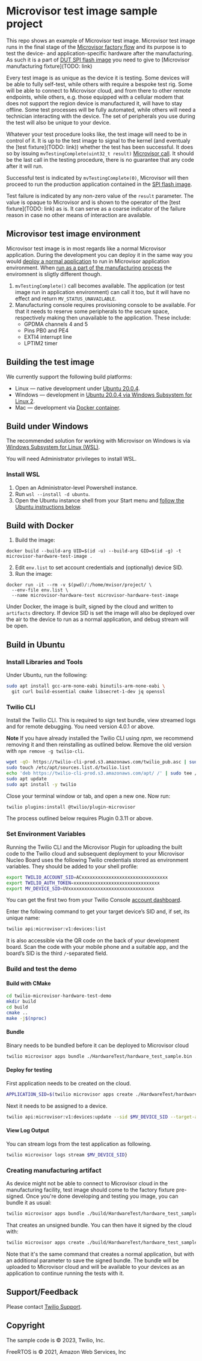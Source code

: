 # Microvisor test image sample project

This repo shows an example of Microvisor test image. Microvisor test image runs in the final stage of the [Microvisor factory flow](https://www.twilio.com/docs/iot/microvisor/manufacturing#the-factory-flow) and its purpose is to test the device- and application-specific hardware after the manufacturing. As such it is a part of [DUT SPI flash image](https://www.twilio.com/docs/iot/microvisor/manufacturing#the-pre-factory-flow) you need to give to [Microvisor manufacturing fixture](TODO: link)

Every test image is as unique as the device it is testing. Some devices will be able to fully self-test, while others with require a bespoke test rig. Some will be able to connect to Microvisor cloud, and from there to other remote endpoints, while others, e.g. those equipped with a cellular modem that does not support the region device is manufactured it, will have to stay offline. Some test processes will be fully automated, while others will need a technician interacting with the device. The set of peripherals you use during the test will also be unique to your device.

Whatever your test procedure looks like, the test image will need to be in control of it. It is up to the test image to signal to the kernel (and eventualy the [test fixture](TODO: link)) whether the test has been successful. It does so by issuing `mvTestingComplete(uint32_t result)` [Microvisor call](https://www.twilio.com/docs/iot/microvisor/syscalls/factory). It should be the last call in the testing procedure, there is no guarantee that any code after it will run.

Successful test is indicated by `mvTestingComplete(0)`, Microvisor will then proceed to run the production application contained in the [SPI flash image](https://www.twilio.com/docs/iot/microvisor/manufacturing#the-pre-factory-flow).

Test failure is indicated by any non-zero value of the `result` parameter. The value is opaque to Microvisor and is shown to the operator of the [test fixture](TODO: link) as is. It can serve as a coarse indicator of the failure reason in case no other means of interaction are available.

## Microvisor test image environment

Microvisor test image is in most regards like a normal Microvisor application. During the development you can deploy it in the same way you would [deploy a normal application](https://www.twilio.com/docs/iot/microvisor/applications-and-bundles#create-and-upload-bundles) to run in Microvisor application environment. When [run as a part of the manufacturing process](https://www.twilio.com/docs/iot/microvisor/manufacturing#the-microvisor-test) the enviromnent is sligtly different though.

1. `mvTestingComplete()` call becomes available. The application (or test image run in application environment) can call it too, but it will have no effect and return `MV_STATUS_UNAVAILABLE`.
2. Manufacturing console requires provisioning console to be available. For that it needs to reserve some peripherals to the secure space, respectively making then unavailable to the application. These include:
    * GPDMA channels 4 and 5
    * Pins PB0 and PE4
    * EXTI4 interrupt line
    * LPTIM2 timer

## Building the test image

We currently support the following build platforms:

* Linux — native development under [Ubuntu 20.0.4](#build-in-ubuntu).
* Windows — development in [Ubuntu 20.0.4 via Windows Subsystem for Linux 2](#build-under-windows).
* Mac — development via [Docker container](#build-with-docker).

## Build under Windows

The recommended solution for working with Microvisor on Windows is via [Windows Subsystem for Linux (WSL)](https://learn.microsoft.com/en-us/windows/wsl/install).

You will need Administrator privileges to install WSL.

### Install WSL

1. Open an Administrator-level Powershell instance.
1. Run `wsl --install -d ubuntu`.
1. Open the Ubuntu instance shell from your Start menu and [follow the Ubuntu instructions below](#build-in-ubuntu).

## Build with Docker

1. Build the image:

```shell
docker build --build-arg UID=$(id -u) --build-arg GID=$(id -g) -t microvisor-hardware-test-image .
```

2. Edit `env.list` to set account credentials and (optionally) device SID. 
3. Run the image:

```shell
docker run -it --rm -v $(pwd)/:/home/mvisor/project/ \
  --env-file env.list \
  --name microvisor-hardware-test microvisor-hardware-test-image
```

Under Docker, the image is built, signed by the cloud and written to `artifacts` directory.  If device SID is set the image will also be deployed over the air to the device to run as a normal application, and debug stream will be open.

## Build in Ubuntu

### Install Libraries and Tools

Under Ubuntu, run the following:

```bash
sudo apt install gcc-arm-none-eabi binutils-arm-none-eabi \
  git curl build-essential cmake libsecret-1-dev jq openssl
```

### Twilio CLI

Install the Twilio CLI. This is required to sign test bundle, view streamed logs and for remote debugging. You need version 4.0.1 or above.

**Note** If you have already installed the Twilio CLI using *npm*, we recommend removing it and then reinstalling as outlined below. Remove the old version with `npm remove -g twilio-cli`.

```bash
wget -qO- https://twilio-cli-prod.s3.amazonaws.com/twilio_pub.asc | sudo apt-key add -
sudo touch /etc/apt/sources.list.d/twilio.list
echo 'deb https://twilio-cli-prod.s3.amazonaws.com/apt/ /' | sudo tee /etc/apt/sources.list.d/twilio.list
sudo apt update
sudo apt install -y twilio
```

Close your terminal window or tab, and open a new one. Now run:

```bash
twilio plugins:install @twilio/plugin-microvisor
```

The process outlined below requires Plugin 0.3.11 or above.

### Set Environment Variables

Running the Twilio CLI and the Microvisor Plugin for uploading the built code to the Twilio cloud and subsequent deployment to your Microvisor Nucleo Board uses the following Twilio credentials stored as environment variables. They should be added to your shell profile:

```bash
export TWILIO_ACCOUNT_SID=ACxxxxxxxxxxxxxxxxxxxxxxxxxxxxxxxx
export TWILIO_AUTH_TOKEN=xxxxxxxxxxxxxxxxxxxxxxxxxxxxxxxx
export MV_DEVICE_SID=UVxxxxxxxxxxxxxxxxxxxxxxxxxxxxxxxx
```

You can get the first two from your Twilio Console [account dashboard](https://console.twilio.com/).

Enter the following command to get your target device’s SID and, if set, its unique name:

```bash
twilio api:microvisor:v1:devices:list
```

It is also accessible via the QR code on the back of your development board. Scan the code with your mobile phone and a suitable app, and the board’s SID is the third `/`-separated field.

### Build and test the demo

#### Build with CMake

```bash
cd twilio-microvisor-hardware-test-demo
mkdir build
cd build
cmake ..
make -j$(nproc)
```

#### Bundle

Binary needs to be bundled before it can be deployed to Microvisor cloud
```bash
twilio microvisor apps bundle ./HardwareTest/hardware_test_sample.bin ./HardwareTest/hardware_test_sample.bundle
```

#### Deploy for testing

First application needs to be created on the cloud.

```bash
APPLICATION_SID=$(twilio microvisor apps create ./HardwareTest/hardware_test_sample.bundle -o json | jq -r .[0].sid)
```

Next it needs to be assigned to a device.

```bash
twilio api:microvisor:v1:devices:update --sid $MV_DEVICE_SID --target-app $APPLICATION_SID
```

#### View Log Output

You can stream logs from the test application as following.

```bash
twilio microvisor logs stream $MV_DEVICE_SID}
```

### Creating manufacturing artifact
As device might not be able to connect to Microvisor cloud in the manufacturing facility, test image should come to the factory fixture pre-signed. Once you're done developing and testing you image, you can bundle it as usual:

```bash
twilio microvisor apps bundle ./build/HardwareTest/hardware_test_sample.bin ./build/HardwareTest/hardware_test_sample.bundle
```

That creates an unsigned bundle. You can then have it signed by the cloud with:

```bash
twilio microvisor apps create ./build/HardwareTest/hardware_test_sample.bundle --bundle-out ./build/HardwareTest/hardware_test_sample.signed.bundle
```

Note that it's the same command that creates a normal application, but with an additional parameter to save the signed bundle. The bundle will be uploaded to Microvisor cloud and will be available to your devices as an application to continue running the tests with it.

## Support/Feedback

Please contact [Twilio Support](https://support.twilio.com/).

## Copyright

The sample code is © 2023, Twilio, Inc.

FreeRTOS is © 2021, Amazon Web Services, Inc
